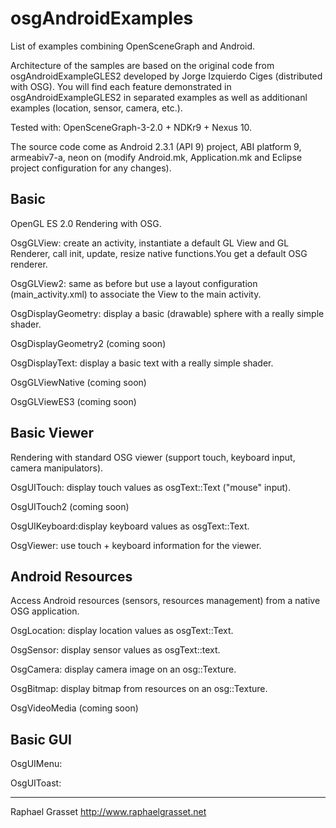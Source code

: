 osgAndroidExamples
==================

List of examples combining OpenSceneGraph and Android. 

Architecture of the samples are based on the original code from osgAndroidExampleGLES2 developed by Jorge Izquierdo Ciges (distributed with OSG). You will find each feature demonstrated in osgAndroidExampleGLES2 in separated examples as well as additionanl examples (location, sensor, camera, etc.).


Tested with: OpenSceneGraph-3-2.0 + NDKr9 + Nexus 10.

The source code come as Android 2.3.1 (API 9) project, ABI platform 9, armeabiv7-a, neon on (modify Android.mk, Application.mk
and Eclipse project configuration for any changes).

Basic
-----
OpenGL ES 2.0 Rendering with OSG.


OsgGLView: create an activity, instantiate a default GL View and GL Renderer, call init, update, resize native functions.You get a default OSG renderer.

OsgGLView2: same as before but use a layout configuration (main_activity.xml) to associate the View to the main activity.

OsgDisplayGeometry: display a basic (drawable) sphere with a really simple shader.

OsgDisplayGeometry2 (coming soon)

OsgDisplayText: display a basic text with a really simple shader.

OsgGLViewNative (coming soon)

OsgGLViewES3 (coming soon)


Basic Viewer
------------
Rendering with standard OSG viewer (support touch, keyboard input, camera manipulators).


OsgUITouch: display touch values as osgText::Text ("mouse" input).

OsgUITouch2 (coming soon)

OsgUIKeyboard:display keyboard values as osgText::Text.

OsgViewer: use touch + keyboard information for the viewer.


Android Resources
-----------------
Access Android resources (sensors, resources management) from a native OSG application.

OsgLocation: display location values as osgText::Text.

OsgSensor: display sensor values as osgText::text.

OsgCamera: display camera image on an osg::Texture.

OsgBitmap: display bitmap from resources on an osg::Texture.

OsgVideoMedia (coming soon)


Basic GUI
---------

OsgUIMenu:

OsgUIToast:


-------------------------------------
Raphael Grasset
http://www.raphaelgrasset.net
